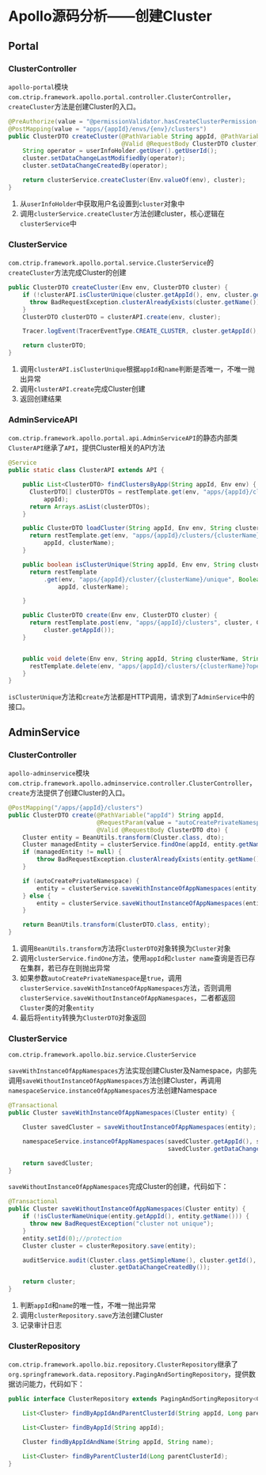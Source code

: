 # Apollo源码分析——创建Cluster

## Portal

### ClusterController

`apollo-portal`模块`com.ctrip.framework.apollo.portal.controller.ClusterController`，`createCluster`方法是创建Cluster的入口。

```java
@PreAuthorize(value = "@permissionValidator.hasCreateClusterPermission(#appId)")
@PostMapping(value = "apps/{appId}/envs/{env}/clusters")
public ClusterDTO createCluster(@PathVariable String appId, @PathVariable String env,
                                @Valid @RequestBody ClusterDTO cluster) {
    String operator = userInfoHolder.getUser().getUserId();
    cluster.setDataChangeLastModifiedBy(operator);
    cluster.setDataChangeCreatedBy(operator);

    return clusterService.createCluster(Env.valueOf(env), cluster);
}
```

1. 从`userInfoHolder`中获取用户名设置到`cluster`对象中
2. 调用`clusterService.createCluster`方法创建cluster，核心逻辑在`clusterService`中

### ClusterService

`com.ctrip.framework.apollo.portal.service.ClusterService`的`createCluster`方法完成Cluster的创建

```java
public ClusterDTO createCluster(Env env, ClusterDTO cluster) {
    if (!clusterAPI.isClusterUnique(cluster.getAppId(), env, cluster.getName())) {
      throw BadRequestException.clusterAlreadyExists(cluster.getName());
    }
    ClusterDTO clusterDTO = clusterAPI.create(env, cluster);

    Tracer.logEvent(TracerEventType.CREATE_CLUSTER, cluster.getAppId(), "0", cluster.getName());

    return clusterDTO;
}
```

1. 调用`clusterAPI.isClusterUnique`根据`appId`和`name`判断是否唯一，不唯一抛出异常
2. 调用`clusterAPI.create`完成Cluster创建
3. 返回创建结果

### AdminServiceAPI

`com.ctrip.framework.apollo.portal.api.AdminServiceAPI`的静态内部类`ClusterAPI`继承了`API`，提供Cluster相关的API方法

```java
@Service
public static class ClusterAPI extends API {

    public List<ClusterDTO> findClustersByApp(String appId, Env env) {
      ClusterDTO[] clusterDTOs = restTemplate.get(env, "apps/{appId}/clusters", ClusterDTO[].class,
          appId);
      return Arrays.asList(clusterDTOs);
    }

    public ClusterDTO loadCluster(String appId, Env env, String clusterName) {
      return restTemplate.get(env, "apps/{appId}/clusters/{clusterName}", ClusterDTO.class,
          appId, clusterName);
    }

    public boolean isClusterUnique(String appId, Env env, String clusterName) {
      return restTemplate
          .get(env, "apps/{appId}/cluster/{clusterName}/unique", Boolean.class,
              appId, clusterName);

    }

    public ClusterDTO create(Env env, ClusterDTO cluster) {
      return restTemplate.post(env, "apps/{appId}/clusters", cluster, ClusterDTO.class,
          cluster.getAppId());
    }


    public void delete(Env env, String appId, String clusterName, String operator) {
      restTemplate.delete(env, "apps/{appId}/clusters/{clusterName}?operator={operator}", appId, clusterName, operator);
    }
}
```

`isClusterUnique`方法和`create`方法都是HTTP调用，请求到了`AdminService`中的接口。

## AdminService

### ClusterController

`apollo-adminservice`模块`com.ctrip.framework.apollo.adminservice.controller.ClusterController`，`create`方法提供了创建Cluster的入口。

```java
@PostMapping("/apps/{appId}/clusters")
public ClusterDTO create(@PathVariable("appId") String appId,
                         @RequestParam(value = "autoCreatePrivateNamespace", defaultValue = "true") boolean autoCreatePrivateNamespace,
                         @Valid @RequestBody ClusterDTO dto) {
    Cluster entity = BeanUtils.transform(Cluster.class, dto);
    Cluster managedEntity = clusterService.findOne(appId, entity.getName());
    if (managedEntity != null) {
        throw BadRequestException.clusterAlreadyExists(entity.getName());
    }

    if (autoCreatePrivateNamespace) {
        entity = clusterService.saveWithInstanceOfAppNamespaces(entity);
    } else {
        entity = clusterService.saveWithoutInstanceOfAppNamespaces(entity);
    }

    return BeanUtils.transform(ClusterDTO.class, entity);
}
```

1. 调用`BeanUtils.transform`方法将`ClusterDTO`对象转换为`Cluster`对象
2. 调用`clusterService.findOne`方法，使用`appId`和`cluster name`查询是否已存在集群，若已存在则抛出异常
3. 如果参数`autoCreatePrivateNamespace`是`true`，调用`clusterService.saveWithInstanceOfAppNamespaces`方法，否则调用`clusterService.saveWithoutInstanceOfAppNamespaces`，二者都返回`Cluster`类的对象`entity`
4. 最后将`entity`转换为`ClusterDTO`对象返回

### ClusterService

`com.ctrip.framework.apollo.biz.service.ClusterService`

`saveWithInstanceOfAppNamespaces`方法实现创建Cluster及Namespace，内部先调用`saveWithoutInstanceOfAppNamespaces`方法创建Cluster，再调用`namespaceService.instanceOfAppNamespaces`方法创建Namespace

```java
@Transactional
public Cluster saveWithInstanceOfAppNamespaces(Cluster entity) {

    Cluster savedCluster = saveWithoutInstanceOfAppNamespaces(entity);

    namespaceService.instanceOfAppNamespaces(savedCluster.getAppId(), savedCluster.getName(),
                                             savedCluster.getDataChangeCreatedBy());

    return savedCluster;
}
```

`saveWithoutInstanceOfAppNamespaces`完成Cluster的创建，代码如下：

```java
@Transactional
public Cluster saveWithoutInstanceOfAppNamespaces(Cluster entity) {
    if (!isClusterNameUnique(entity.getAppId(), entity.getName())) {
      throw new BadRequestException("cluster not unique");
    }
    entity.setId(0);//protection
    Cluster cluster = clusterRepository.save(entity);

    auditService.audit(Cluster.class.getSimpleName(), cluster.getId(), Audit.OP.INSERT,
                       cluster.getDataChangeCreatedBy());

    return cluster;
}
```

1. 判断`appId`和`name`的唯一性，不唯一抛出异常
2. 调用`clusterRepository.save`方法创建Cluster
3. 记录审计日志

### ClusterRepository

`com.ctrip.framework.apollo.biz.repository.ClusterRepository`继承了`org.springframework.data.repository.PagingAndSortingRepository`，提供数据访问能力，代码如下：

```java
public interface ClusterRepository extends PagingAndSortingRepository<Cluster, Long> {

    List<Cluster> findByAppIdAndParentClusterId(String appId, Long parentClusterId);

    List<Cluster> findByAppId(String appId);

    Cluster findByAppIdAndName(String appId, String name);

    List<Cluster> findByParentClusterId(Long parentClusterId);
}
```